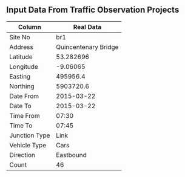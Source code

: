 ## Input Data From Traffic Observation Projects
Column | Real Data
------------ | -------------
Site No | br1
Address | Quincentenary Bridge
Latitude | 53.282696
Longitude | -9.06065
Easting | 495956.4
Northing | 5903720.6
Date From | 2015-03-22
Date To | 2015-03-22
Time From | 07:30
Time To | 07:45
Junction Type | Link
Vehicle Type | Cars
Direction | Eastbound
Count | 46
